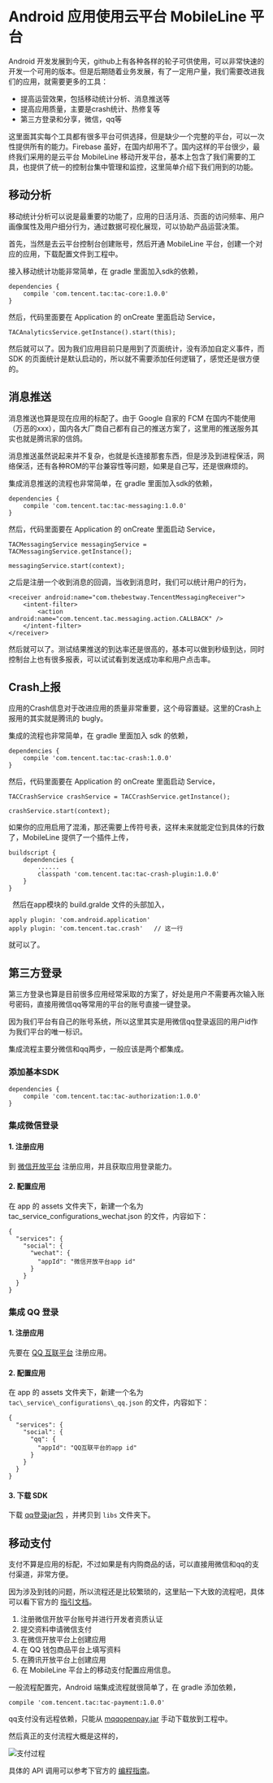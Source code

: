 # Android 应用使用云平台 MobileLine 平台

Android 开发发展到今天，github上有各种各样的轮子可供使用，可以非常快速的开发一个可用的版本。但是后期随着业务发展，有了一定用户量，我们需要改进我们的应用，就需要更多的工具：

* 提高运营效果，包括移动统计分析、消息推送等
* 提高应用质量，主要是crash统计、热修复等
* 第三方登录和分享，微信，qq等

这里面其实每个工具都有很多平台可供选择，但是缺少一个完整的平台，可以一次性提供所有的能力。Firebase 虽好，在国内却用不了。国内这样的平台很少，最终我们采用的是云平台 MobileLine 移动开发平台，基本上包含了我们需要的工具，也提供了统一的控制台集中管理和监控，这里简单介绍下我们用到的功能。

## 移动分析

移动统计分析可以说是最重要的功能了，应用的日活月活、页面的访问频率、用户画像属性及用户细分行为，通过数据可视化展现，可以协助产品运营决策。

首先，当然是去云平台控制台创建账号，然后开通 MobileLine 平台，创建一个对应的应用，下载配置文件到工程中。

接入移动统计功能非常简单，在 gradle 里面加入sdk的依赖，

```
dependencies {
    compile 'com.tencent.tac:tac-core:1.0.0'
}
```

然后，代码里面要在 Application 的 onCreate 里面启动 Service，

```
TACAnalyticsService.getInstance().start(this);
```

然后就可以了。因为我们应用目前只是用到了页面统计，没有添加自定义事件，而 SDK 的页面统计是默认启动的，所以就不需要添加任何逻辑了，感觉还是很方便的。

## 消息推送

消息推送也算是现在应用的标配了。由于 Google 自家的 FCM 在国内不能使用（万恶的xxx），国内各大厂商自己都有自己的推送方案了，这里用的推送服务其实也就是腾讯家的信鸽。

消息推送虽然说起来并不复杂，也就是长连接那套东西，但是涉及到进程保活，网络保活，还有各种ROM的平台兼容性等问题，如果是自己写，还是很麻烦的。

集成消息推送的流程也非常简单，在 gradle 里面加入sdk的依赖，

```
dependencies {
    compile 'com.tencent.tac:tac-messaging:1.0.0'
}
```

然后，代码里面要在 Application 的 onCreate 里面启动 Service，

```
TACMessagingService messagingService = TACMessagingService.getInstance();

messagingService.start(context);
```

之后是注册一个收到消息的回调，当收到消息时，我们可以统计用户的行为，

```
<receiver android:name="com.thebestway.TencentMessagingReceiver">
	<intent-filter>
	    <action android:name="com.tencent.tac.messaging.action.CALLBACK" />
	</intent-filter>
</receiver>

```

然后就可以了。测试结果推送的到达率还是很高的，基本可以做到秒级到达，同时控制台上也有很多报表，可以试试看到发送成功率和用户点击率。

## Crash上报

应用的Crash信息对于改进应用的质量非常重要，这个毋容置疑。这里的Crash上报用的其实就是腾讯的 bugly。

集成的流程也非常简单，在 gradle 里面加入 sdk 的依赖，

```
dependencies {
    compile 'com.tencent.tac:tac-crash:1.0.0'
}
```

然后，代码里面要在 Application 的 onCreate 里面启动 Service，

```
TACCrashService crashService = TACCrashService.getInstance();

crashService.start(context);
```

如果你的应用启用了混淆，那还需要上传符号表，这样未来就能定位到具体的行数了，MobileLine 提供了一个插件上传，

```
buildscript {
    dependencies {
        ......
        classpath 'com.tencent.tac:tac-crash-plugin:1.0.0'
    }
}
```
 
然后在app模块的 build.gralde 文件的头部加入，

```
apply plugin: 'com.android.application'
apply plugin: 'com.tencent.tac.crash'	// 这一行
```

就可以了。


## 第三方登录

第三方登录也算是目前很多应用经常采取的方案了，好处是用户不需要再次输入账号密码，直接用微信qq等常用的平台的账号直接一键登录。

因为我们平台有自己的账号系统，所以这里其实是用微信qq登录返回的用户id作为我们平台的唯一标识。

集成流程主要分微信和qq两步，一般应该是两个都集成。

### 添加基本SDK

```
dependencies {
    compile 'com.tencent.tac:tac-authorization:1.0.0'
}
```

### 集成微信登录

#### 1. 注册应用

到 [微信开放平台](http://open.weixin.qq.com/cgi-bin/index?t=home/index&lang=zh_CN) 注册应用，并且获取应用登录能力。

#### 2. 配置应用

在 app 的 assets 文件夹下，新建一个名为 tac\_service\_configurations\_wechat.json 的文件，内容如下：

```
{
  "services": {
    "social": {
      "wechat": {
        "appId": "微信开放平台app id"
      }
    }
  }
}
```

### 集成 QQ 登录

#### 1. 注册应用

先要在 [QQ 互联平台](http://connect.qq.com/) 注册应用。

#### 2. 配置应用

在 app 的 assets 文件夹下，新建一个名为 `tac\_service\_configurations\_qq.json` 的文件，内容如下：

```
{
  "services": {
    "social": {
      "qq": {
        "appId": "QQ互联平台的app id"
      }
    }
  }
}
```


#### 3. 下载 SDK 

下载 [qq登录jar包](http://tac-android-libs-1253960454.cosgz.myqcloud.com/jars/open_sdk_r5923_lite.jar) ，并拷贝到 `libs` 文件夹下。

## 移动支付

支付不算是应用的标配，不过如果是有内购商品的话，可以直接用微信和qq的支付渠道，非常方便。

因为涉及到钱的问题，所以流程还是比较繁琐的，这里贴一下大致的流程吧，具体可以看下官方的 [指引文档](/document/product/666/14599)。

1. 注册微信开放平台账号并进行开发者资质认证
2. 提交资料申请微信支付
3. 在微信开放平台上创建应用
3. 在 QQ 钱包商品平台上填写资料
4. 在腾讯开放平台上创建应用
5. 在 MobileLine 平台上的移动支付配置应用信息。

一般流程配置完，Android 端集成流程就很简单了，在 gradle 添加依赖，

```
compile 'com.tencent.tac:tac-payment:1.0.0'
```

qq支付没有远程依赖，只能从 [mqqopenpay.jar](http://tac-android-libs-1253960454.cosgz.myqcloud.com/jars/mqqopenpay.jar) 手动下载放到工程中。

然后真正的支付流程大概是这样的，

![支付过程](http://tacimg-1253960454.cos.ap-guangzhou.myqcloud.com/guides/payment/payment%E6%95%B4%E4%BD%93%E6%B5%81%E7%A8%8B.png)

具体的 API 调用可以参考下官方的 [编程指南](/document/product/666/14594)。